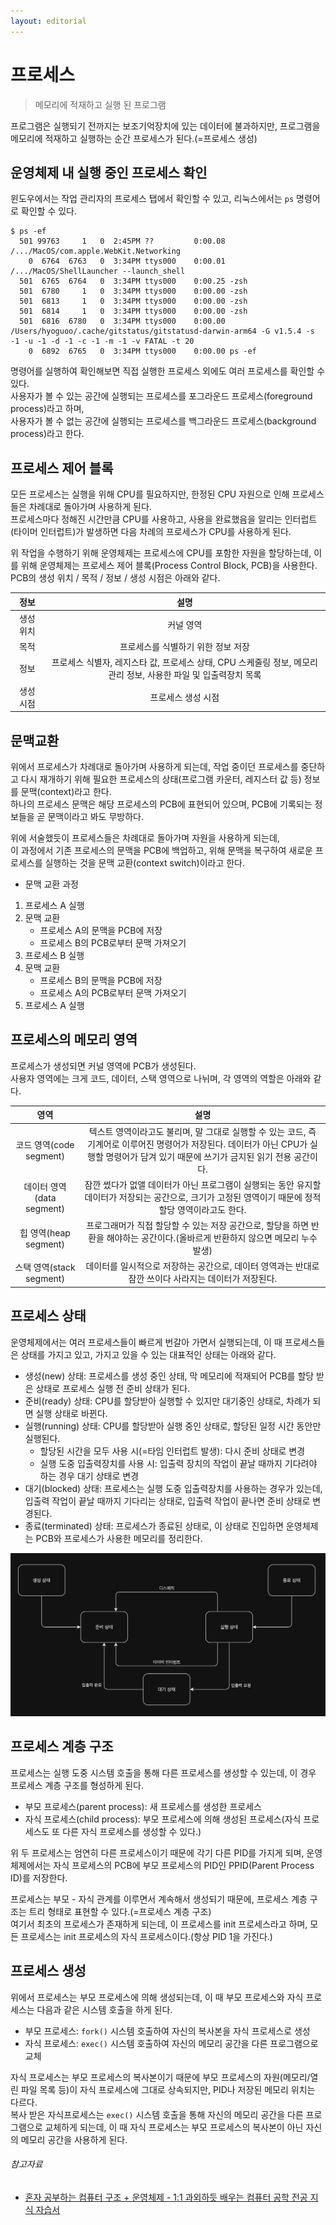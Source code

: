 ```yaml
---
layout: editorial
---
```


# 프로세스

> 메모리에 적재하고 실행 된 프로그램

프로그램은 실행되기 전까지는 보조기억장치에 있는 데이터에 불과하지만, 프로그램을 메모리에 적재하고 실행하는 순간 프로세스가 된다.(=프로세스 생성)

## 운영체제 내 실행 중인 프로세스 확인

윈도우에서는 작업 관리자의 프로세스 탭에서 확인할 수 있고, 리눅스에서는 `ps` 명령어로 확인할 수 있다.

```shell
$ ps -ef
  501 99763     1   0  2:45PM ??         0:00.08 /.../MacOS/com.apple.WebKit.Networking
    0  6764  6763   0  3:34PM ttys000    0:00.01 /.../MacOS/ShellLauncher --launch_shell
  501  6765  6764   0  3:34PM ttys000    0:00.25 -zsh
  501  6780     1   0  3:34PM ttys000    0:00.00 -zsh
  501  6813     1   0  3:34PM ttys000    0:00.00 -zsh
  501  6814     1   0  3:34PM ttys000    0:00.00 -zsh
  501  6816  6780   0  3:34PM ttys000    0:00.00 /Users/hyoguoo/.cache/gitstatus/gitstatusd-darwin-arm64 -G v1.5.4 -s -1 -u -1 -d -1 -c -1 -m -1 -v FATAL -t 20
    0  6892  6765   0  3:34PM ttys000    0:00.00 ps -ef
```

명령어를 실행하여 확인해보면 직접 실행한 프로세스 외에도 여러 프로세스를 확인할 수 있다.  
사용자가 볼 수 있는 공간에 실행되는 프로세스를 포그라운드 프로세스(foreground process)라고 하며,    
사용자가 볼 수 없는 공간에 실행되는 프로세스를 백그라운드 프로세스(background process)라고 한다.

## 프로세스 제어 블록

모든 프로세스는 실행을 위해 CPU를 필요하지만, 한정된 CPU 자원으로 인해 프로세스들은 차례대로 돌아가며 사용하게 된다.  
프로세스마다 정해진 시간만큼 CPU를 사용하고, 사용을 완료했음을 알리는 인터럽트(타이머 인터럽트)가 발생하면 다음 차례의 프로세스가 CPU를 사용하게 된다.

위 작업을 수행하기 위해 운영체제는 프로세스에 CPU를 포함한 자원을 할당하는데, 이를 위해 운영체제는 프로세스 제어 블록(Process Control Block, PCB)을 사용한다.  
PCB의 생성 위치 / 목적 / 정보 / 생성 시점은 아래와 같다.

|  정보   |                                  설명                                  |
|:-----:|:--------------------------------------------------------------------:|
| 생성 위치 |                                커널 영역                                 |
|  목적   |                         프로세스를 식별하기 위한 정보 저장                          |
|  정보   | 프로세스 식별자, 레지스타 값, 프로세스 상태, CPU 스케줄링 정보, 메모리 관리 정보, 사용한 파일 및 입출력장치 목록 |
| 생성 시점 |                              프로세스 생성 시점                              |

## 문맥교환

위에서 프로세스가 차례대로 돌아가며 사용하게 되는데, 작업 중이던 프로세스를 중단하고 다시 재개하기 위해 필요한 프로세스의 상태(프로그램 카운터, 레지스터 값 등) 정보를 문맥(context)라고 한다.  
하나의 프로세스 문맥은 해당 프로세스의 PCB에 표현되어 있으며, PCB에 기록되는 정보들을 곧 문맥이라고 봐도 무방하다.

위에 서술했듯이 프로세스들은 차례대로 돌아가며 자원을 사용하게 되는데,  
이 과정에서 기존 프로세스의 문맥을 PCB에 백업하고, 위해 문맥을 복구하여 새로운 프로세스를 실행하는 것을 문맥 교환(context switch)이라고 한다.

- 문맥 교환 과정

1. 프로세스 A 실행
2. 문맥 교환
    - 프로세스 A의 문맥을 PCB에 저장
    - 프로세스 B의 PCB로부터 문맥 가져오기
3. 프로세스 B 실행
4. 문맥 교환
    - 프로세스 B의 문맥을 PCB에 저장
    - 프로세스 A의 PCB로부터 문맥 가져오기
5. 프로세스 A 실행

## 프로세스의 메모리 영역

프로세스가 생성되면 커널 영역에 PCB가 생성된다.  
사용자 영역에는 크게 코드, 데이터, 스택 영역으로 나뉘며, 각 영역의 역할은 아래와 같다.

|          영역          |                                                      설명                                                       |
|:--------------------:|:-------------------------------------------------------------------------------------------------------------:|
| 코드 영역(code segment)  | 텍스트 영역이라고도 불리며, 말 그대로 실행할 수 있는 코드, 즉 기계어로 이루어진 명령어가 저장된다. 데이터가 아닌 CPU가 실행할 명령어가 담겨 있기 때문에 쓰기가 금지된 읽기 전용 공간이다. |
| 데이터 영역(data segment) |             잠깐 썼다가 없앨 데이터가 아닌 프로그램이 실행되는 동안 유지할 데이터가 저장되는 공간으로, 크기가 고정된 영역이기 때문에 정적 할당 영역이라고도 한다.             |
|  힙 영역(heap segment)  |                  프로그래머가 직접 할당할 수 있는 저장 공간으로, 할당을 하면 반환을 해야하는 공간이다.(올바르게 반환하지 않으면 메모리 누수 발생)                   |
| 스택 영역(stack segment) |                           데이터를 일시적으로 저장하는 공간으로, 데이터 영역과는 반대로 잠깐 쓰이다 사라지는 데이터가 저장된다.                           |

## 프로세스 상태

운영체제에서는 여러 프로세스들이 빠르게 번갈아 가면서 실행되는데, 이 때 프로세스들은 상태를 가지고 있고, 가지고 있을 수 있는 대표적인 상태는 아래와 같다.

- 생성(new) 상태: 프로세스를 생성 중인 상태, 막 메모리에 적재되어 PCB를 할당 받은 상태로 프로세스 실행 전 준비 상태가 된다.
- 준비(ready) 상태: CPU를 할당받아 실행할 수 있지만 대기중인 상태로, 차례가 되면 실행 상태로 바뀐다.
- 실행(running) 상태: CPU를 할당받아 실행 중인 상태로, 할당된 일정 시간 동안만 실행된다.
    - 할당된 시간을 모두 사용 시(=타임 인터럽트 발생): 다시 준비 상태로 변경
    - 실행 도중 입출력장치를 사용 시: 입출력 장치의 작업이 끝날 때까지 기다려야 하는 경우 대기 상태로 변경
- 대기(blocked) 상태: 프로세스는 실행 도중 입출력장치를 사용하는 경우가 있는데, 입출력 작업이 끝날 때까지 기다리는 상태로, 입출력 작업이 끝나면 준비 상태로 변경된다.
- 종료(terminated) 상태: 프로세스가 종료된 상태로, 이 상태로 진입하면 운영체제는 PCB와 프로세스가 사용한 메모리를 정리한다.

![프로세스 상태 다이어그램](image/process_state_diagram.png)

## 프로세스 계층 구조

프로세스는 실행 도중 시스템 호출을 통해 다른 프로세스를 생성할 수 있는데, 이 경우 프로세스 계층 구조를 형성하게 된다.

- 부모 프로세스(parent process): 새 프로세스를 생성한 프로세스
- 자식 프로세스(child process): 부모 프로세스에 의해 생성된 프로세스(자식 프로세스도 또 다른 자식 프로세스를 생성할 수 있다.)

위 두 프로세스는 엄연히 다른 프로세스이기 때문에 각기 다른 PID를 가지게 되며, 운영체제에서는 자식 프로세스의 PCB에 부모 프로세스의 PID인 PPID(Parent Process ID)를 저장한다.  

프로세스는 부모 - 자식 관계를 이루면서 계속해서 생성되기 때문에, 프로세스 계층 구조는 트리 형태로 표현할 수 있다.(=프로세스 계층 구조)  
여기서 최초의 프로세스가 존재하게 되는데, 이 프로세스를 init 프로세스라고 하며, 모든 프로세스는 init 프로세스의 자식 프로세스이다.(항상 PID 1을 가진다.)

## 프로세스 생성

위에서 프로세스는 부모 프로세스에 의해 생성되는데, 이 때 부모 프로세스와 자식 프로세스는 다음과 같은 시스템 호출을 하게 된다.

- 부모 프로세스: `fork()` 시스템 호출하여 자신의 복사본을 자식 프로세스로 생성
- 자식 프로세스: `exec()` 시스템 호출하여 자신의 메모리 공간을 다른 프로그램으로 교체

자식 프로세스는 부모 프로세스의 복사본이기 때문에 부모 프로세스의 자원(메모리/열린 파일 목록 등)이 자식 프로세스에 그대로 상속되지만, PID나 저장된 메모리 위치는 다르다.  
복사 받은 자식프로세스는 `exec()` 시스템 호출을 통해 자신의 메모리 공간을 다른 프로그램으로 교체하게 되는데, 이 때 자식 프로세스는 부모 프로세스의 복사본이 아닌 자신의 메모리 공간을 사용하게 된다.

###### 참고자료

- [혼자 공부하는 컴퓨터 구조 + 운영체제 - 1:1 과외하듯 배우는 컴퓨터 공학 전공 지식 자습서](https://www.nl.go.kr/seoji/contents/S80100000000.do?schM=intgr_detail_view_isbn&page=1&pageUnit=10&schType=simple&schStr=혼자+컴퓨터+구조&isbn=9791162243091&cipId=228751835%2C)